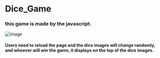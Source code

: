 # Dice_Game

### this game is made by the javascript. 


![image](https://user-images.githubusercontent.com/75326769/161594146-90c0e6cc-139b-4786-969a-89e1bc740406.png)

#### Users need to reload the page and the dice images will change randomly, and  whoever will win the game, it displays on the top  of the dice images.
